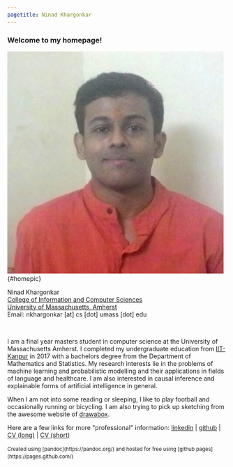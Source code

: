 ```yaml
---
pagetitle: Ninad Khargonkar
---
```


### Welcome to my homepage!

![home](./etc/ninad-01.jpg){#homepic}

Ninad Khargonkar  
[College of Information and Computer Sciences](https://www.cics.umass.edu/)  
[University of Massachusetts, Amherst](https://www.umass.edu/)  
Email: nkhargonkar [at] cs [dot] umass [dot] edu

</br>

I am a final year masters student in computer science at the University of Massachusetts Amherst. 
I completed my undergraduate education from [IIT-Kanpur](https://www.iitk.ac.in/) in 2017  with a 
bachelors degree from the Department of Mathematics and Statistics.
My research interests lie in the problems of machine learning and  probabilistic modelling and their 
applications in fields of language and healthcare. I am also interested in causal inference and 
explainable forms of artificial intelligence in general.

When I am not into some reading or sleeping, I like to play football 
and occasionally running or bicycling. I am also trying to pick up sketching from
the awesome website of [drawabox](https://drawabox.com/).

Here are a few links for more "professional" information:
[linkedin](https://www.linkedin.com/in/ninadkhargonkar/) |
[github](https://github.com/ninception) |
[CV (long)](./etc/CV_NinadKhargonkar.pdf) | 
[CV (short)](./etc/Resume_NinadKhargonkar.pdf)

<small>
Created using [pandoc](https://pandoc.org/) and hosted for free 
using [github pages](https://pages.github.com/)
</small>
